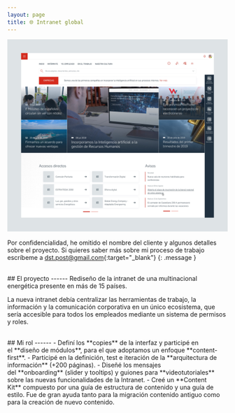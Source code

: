 ```yaml
---
layout: page
title: 🌐 Intranet global
---
```


<a href="{{ site.baseurl }}/assets/Intra_1.png" target="_blank">
    <img 
        src="/assets/Intra_1.png" 
        alt="Intra_1"
    >
</a>

Por confidencialidad, he omitido el nombre del cliente y algunos detalles sobre el proyecto. Si quieres saber más sobre mi proceso de trabajo escríbeme a [dst.post@gmail.com](mailto:dst.post@gmail.com){:target="_blank"}
{: .message }



<br>
## El proyecto
------
Rediseño de la intranet de una multinacional energética presente en más de 15 países. 

La nueva intranet debía centralizar las herramientas de trabajo, la información y la comunicación corporativa en un único ecosistema, que sería accesible para todos los empleados mediante un sistema de permisos y roles.



<br>
## Mi rol
------
- Definí los **copies** de la interfaz y participé en el **diseño de módulos**, para el que adoptamos un enfoque **content-first**.
- Participé en la definición, test e iteración de la **arquitectura de información** (+200 páginas).
- Diseñé los mensajes del **onboarding** (slider y tooltips) y guiones para **videotutoriales** sobre las nuevas funcionalidades de la Intranet.
- Creé un **Content Kit** compuesto por una guía de estructura de contenido y una guía de estilo. Fue de gran ayuda tanto para la migración contenido antiguo como para la creación de nuevo contenido.
